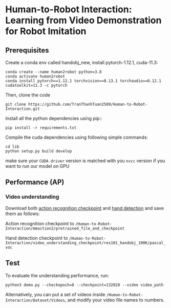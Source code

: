 # Human-to-Robot Interaction: Learning from Video Demonstration for Robot Imitation

## Prerequisites
Create a conda env called handobj_new, install pytorch-1.12.1, cuda-11.3:
```
conda create --name human2robot python=3.8
conda activate human2robot
conda install pytorch==1.12.1 torchvision==0.13.1 torchaudio==0.12.1 cudatoolkit=11.3 -c pytorch
```
Then, clone the code
```
git clone https://github.com/TranThanhTuan2509/Human-to-Robot-Interaction.git

```
Install all the python dependencies using pip::
```
pip install -r requirements.txt
```
Compile the cuda dependencies using following simple commands:
```
cd lib
python setup.py build develop
```
make sure your `CUDA driver` version is matched with you `nvcc` version if you want to run our model on GPU

## Performance (AP)
### Video understanding
Download both [action recognition checkpoint](https://drive.google.com/file/d/1oZpapQmfzchaC9-GR4uIrawlye-kXaVf/view?usp=drive_link) and [hand detection](https://drive.google.com/open?id=1H2tWsZkS7tDF8q1-jdjx6V9XrK25EDbE">faster_rcnn_1_8_132028.pth) and save them as follows:

Action recognition checkpoint to `/Human-to-Robot-Interaction/mmaction2/pretrained_file_and_checkpoint`

Hand detection checkpoint to `/Human-to-Robot-Interaction/video_understanding_checkpoint/res101_handobj_100K/pascal_voc`

## Test
To evaluate the understanding performance, run:
```
python3 demo.py --checkepoch=8 --checkpoint=132028 --video video_path
```
Alternatively, you can put a set of videos inside `/Human-to-Robot-Interaction/Dataset/Videos`, and modify your video file names to numbers.
